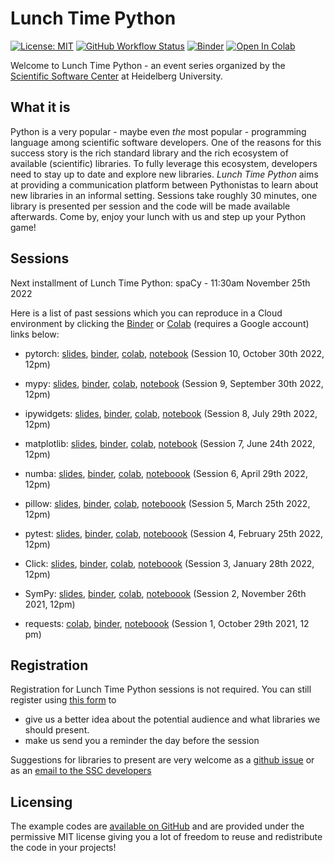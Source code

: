 # Lunch Time Python

[![License: MIT](https://img.shields.io/badge/License-MIT-yellow.svg)](https://opensource.org/licenses/MIT)
[![GitHub Workflow Status](https://img.shields.io/github/workflow/status/ssciwr/lunch-time-python/CI)](https://github.com/ssciwr/lunch-time-python/actions/workflows/ci.yml)
[![Binder](https://mybinder.org/badge_logo.svg)](https://mybinder.org/v2/gh/ssciwr/lunch-time-python/main)
[![Open In Colab](https://colab.research.google.com/assets/colab-badge.svg)](https://colab.research.google.com/github/ssciwr/lunch-time-python/blob/main)

Welcome to Lunch Time Python - an event series organized by the [Scientific Software Center](https://ssc.iwr.uni-heidelberg.de) at Heidelberg University.

## What it is

Python is a very popular - maybe even *the* most popular - programming language among scientific software developers. One of the reasons for this success story is the rich standard library and the rich ecosystem of available (scientific) libraries. To fully leverage this ecosystem, developers need to stay up to date and explore new libraries. *Lunch Time Python* aims at providing a communication platform between Pythonistas to learn about new libraries in an informal setting. Sessions take roughly 30 minutes, one library is presented per session and the code will be made available afterwards. Come by, enjoy your lunch with us and step up your Python game!

## Sessions

Next installment of Lunch Time Python: spaCy - 11:30am November 25th 2022

Here is a list of past sessions which you can reproduce in a Cloud environment by clicking the [Binder](https://mybinder.org) or [Colab](https://colab.research.google.com/) (requires a Google account) links below:

* pytorch: [slides](https://ssciwr.github.io/lunch-time-python/lunchtime10/lunchtime10.slides.html), [binder](https://mybinder.org/v2/gh/ssciwr/lunch-time-python.git/HEAD?labpath=lunchtime10%2Flunchtime10.ipynb), [colab](https://colab.research.google.com/github/ssciwr/lunch-time-python/blob/main/lunchtime10/lunchtime10.ipynb), [notebook](https://ssciwr.github.io/lunch-time-python/lunchtime10/lunchtime10.ipynb) (Session 10, October 30th 2022, 12pm)

* mypy: [slides](https://ssciwr.github.io/lunch-time-python/lunchtime9/lunchtime9.slides.html), [binder](https://mybinder.org/v2/gh/ssciwr/lunch-time-python.git/HEAD?labpath=lunchtime9%2Flunchtime9.ipynb), [colab](https://colab.research.google.com/github/ssciwr/lunch-time-python/blob/main/lunchtime9/lunchtime9.ipynb), [notebook](https://ssciwr.github.io/lunch-time-python/lunchtime9/lunchtime9.ipynb) (Session 9, September 30th 2022, 12pm)

* ipywidgets: [slides](https://ssciwr.github.io/lunch-time-python/lunchtime8/lunchtime8.slides.html), [binder](https://mybinder.org/v2/gh/ssciwr/lunch-time-python.git/HEAD?labpath=lunchtime8%2Flunchtime8.ipynb), [colab](https://colab.research.google.com/github/ssciwr/lunch-time-python/blob/main/lunchtime8/lunchtime8.ipynb), [notebook](https://ssciwr.github.io/lunch-time-python/lunchtime8/lunchtime8.ipynb) (Session 8, July 29th 2022, 12pm)

* matplotlib: [slides](https://ssciwr.github.io/lunch-time-python/lunchtime7/lunchtime7.slides.html), [binder](https://mybinder.org/v2/gh/ssciwr/lunch-time-python.git/HEAD?labpath=lunchtime7%2Flunchtime7.ipynb), [colab](https://colab.research.google.com/github/ssciwr/lunch-time-python/blob/main/lunchtime7/lunchtime7.ipynb), [notebook](https://ssciwr.github.io/lunch-time-python/lunchtime7/lunchtime7.ipynb) (Session 7, June 24th 2022, 12pm)

* numba: [slides](https://ssciwr.github.io/lunch-time-python/lunchtime6/lunchtime6.slides.html), [binder](https://mybinder.org/v2/gh/ssciwr/lunch-time-python.git/HEAD?labpath=lunchtime6%2Flunchtime6.ipynb), [colab](https://colab.research.google.com/github/ssciwr/lunch-time-python/blob/main/lunchtime6/lunchtime6.ipynb), [noteboook](https://ssciwr.github.io/lunch-time-python/lunchtime6/lunchtime6.ipynb) (Session 6, April 29th 2022, 12pm)

* pillow: [slides](https://ssciwr.github.io/lunch-time-python/lunchtime5/lunchtime5.slides.html), [binder](https://mybinder.org/v2/gh/ssciwr/lunch-time-python.git/HEAD?labpath=lunchtime5%2Flunchtime5.ipynb), [colab](https://colab.research.google.com/github/ssciwr/lunch-time-python/blob/main/lunchtime5/lunchtime5.ipynb), [noteboook](https://ssciwr.github.io/lunch-time-python/lunchtime5/lunchtime5.ipynb) (Session 5, March 25th 2022, 12pm)

* pytest: [slides](https://ssciwr.github.io/lunch-time-python/lunchtime4/lunchtime4.slides.html), [binder](https://mybinder.org/v2/gh/ssciwr/lunch-time-python.git/HEAD?labpath=lunchtime4%2Flunchtime4.ipynb), [colab](https://colab.research.google.com/github/ssciwr/lunch-time-python/blob/main/lunchtime4/lunchtime4.ipynb), [noteboook](https://ssciwr.github.io/lunch-time-python/lunchtime4/lunchtime4.ipynb) (Session 4, February 25th 2022, 12pm)

* Click: [slides](https://ssciwr.github.io/lunch-time-python/lunchtime3/lunchtime3.slides.html), [binder](https://mybinder.org/v2/gh/ssciwr/lunch-time-python.git/HEAD?labpath=lunchtime3%2Flunchtime3.ipynb), [colab](https://colab.research.google.com/github/ssciwr/lunch-time-python/blob/main/lunchtime3/lunchtime3.ipynb), [noteboook](https://ssciwr.github.io/lunch-time-python/lunchtime3/lunchtime3.ipynb) (Session 3, January 28th 2022, 12pm)

* SymPy: [slides](https://ssciwr.github.io/lunch-time-python/lunchtime2/lunchtime2.slides.html), [binder](https://mybinder.org/v2/gh/ssciwr/lunch-time-python.git/HEAD?labpath=lunchtime2%2Flunchtime2.ipynb), [colab](https://colab.research.google.com/github/ssciwr/lunch-time-python/blob/main/lunchtime2/lunchtime2.ipynb), [noteboook](https://ssciwr.github.io/lunch-time-python/lunchtime2/lunchtime2.ipynb) (Session 2, November 26th 2021, 12pm)

* requests: [colab](https://colab.research.google.com/github/ssciwr/lunch-time-python/blob/main/lunchtime1/lunchtime1.ipynb), [binder](https://mybinder.org/v2/gh/ssciwr/lunch-time-python.git/HEAD?labpath=lunchtime1%2Flunchtime1.ipynb), [noteboook](https://ssciwr.github.io/lunch-time-python/lunchtime1/lunchtime1.ipynb) (Session 1, October 29th 2021, 12 pm)

## Registration

Registration for Lunch Time Python sessions is not required. You can still register using [this form](https://ssc.iwr.uni-heidelberg.de/form/lunch-time-python-registration) to

* give us a better idea about the potential audience and what libraries we should present.
* make us send you a reminder the day before the session

Suggestions for libraries to present are very welcome as a [github issue](https://github.com/ssciwr/lunch-time-python/issues/new/choose) or as an [email to the SSC developers](mailto:ssc@iwr.uni-heidelberg.de)

## Licensing

The example codes are [available on GitHub](https://github.com/ssciwr/lunch-time-python) and are provided under the permissive MIT license giving you a lot of freedom to reuse and redistribute the code in your projects!
